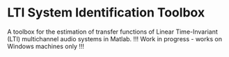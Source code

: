 # LTI System Identification Toolbox
A toolbox for the estimation of transfer functions of Linear Time-Invariant (LTI) multichannel audio systems in Matlab.
!!! Work in progress - works on Windows machines only !!!
